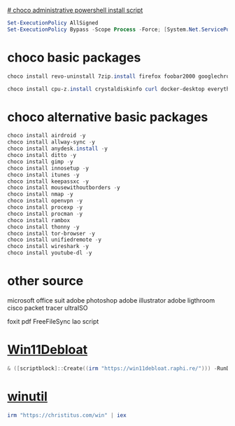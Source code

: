 [# choco administrative powershell install script](https://chocolatey.org/install)
```powershell
Set-ExecutionPolicy AllSigned
Set-ExecutionPolicy Bypass -Scope Process -Force; [System.Net.ServicePointManager]::SecurityProtocol = [System.Net.ServicePointManager]::SecurityProtocol -bor 3072; iex ((New-Object System.Net.WebClient).DownloadString('https://community.chocolatey.org/install.ps1'))
```
# choco basic packages
```powershell
choco install revo-uninstall 7zip.install firefox foobar2000 googlechrome sumatrapdf.install teamviewer vlc wechat whatsapp winrar -y
```

```powershell
choco install cpu-z.install crystaldiskinfo curl docker-desktop everything ffmpeg filezilla git-fork git.install golang googledrive greenshot io-unlocker k-litecodecpackfull launchy lockhunter microsoft-windows-terminal nodejs.install notepadplusplus ntop.portable onedrive pgAdmin4 postman putty.install python qbittorent rufus sqlitebrowser sublimetext3 tailscale telegram teracopy virtualbox visualstudio2022community vscode windirstat wsl -y
```

# choco alternative basic packages
```powershell
choco install airdroid -y
choco install allway-sync -y
choco install anydesk.install -y
choco install ditto -y
choco install gimp -y
choco install innosetup -y
choco install itunes -y
choco install keepassxc -y
choco install mousewithoutborders -y
choco install nmap -y
choco install openvpn -y
choco install procexp -y
choco install procman -y
choco install rambox
choco install thonny -y
choco install tor-browser -y
choco install unifiedremote -y
choco install wireshark -y
choco install youtube-dl -y
```

# other source
microsoft office suit
adobe photoshop
adobe illustrator
adobe ligthroom
cisco packet tracer
ultraISO

foxit pdf
FreeFileSync
lao script

# [Win11Debloat](https://github.com/Raphire/Win11Debloat.git)
```powershell
& ([scriptblock]::Create((irm "https://win11debloat.raphi.re/"))) -RunDefaults -Silent
```

# [winutil](https://github.com/ChrisTitusTech/winutil)
```powershell
irm "https://christitus.com/win" | iex
```
